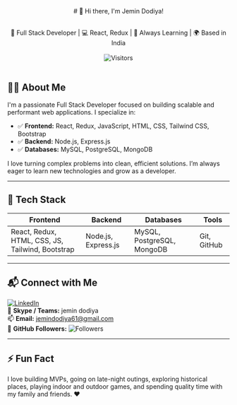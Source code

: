 <div align="center">
# 👋 Hi there, I'm Jemin Dodiya!<br><br>

🚀 Full Stack Developer | 💻 React, Redux | 🧠 Always Learning | 🌍 Based in India  <br><br>
![Visitors](https://komarev.com/ghpvc/?username=jemin16&label=Profile%20views&color=0e75b6&style=flat)<br><br>
</div>

## 👨‍💻 About Me

I'm a passionate Full Stack Developer focused on building scalable and performant web applications. I specialize in:

- ✅ **Frontend:** React, Redux, JavaScript, HTML, CSS, Tailwind CSS, Bootstrap  
- ✅ **Backend:** Node.js, Express.js  
- ✅ **Databases:** MySQL, PostgreSQL, MongoDB  

I love turning complex problems into clean, efficient solutions. I’m always eager to learn new technologies and grow as a developer.

---

## 🧰 Tech Stack

| Frontend                      | Backend            | Databases                  | Tools        |
|------------------------------|--------------------|----------------------------|--------------|
| React, Redux, HTML, CSS, JS, Tailwind, Bootstrap | Node.js, Express.js | MySQL, PostgreSQL, MongoDB | Git, GitHub   |

---

## 📬 Connect with Me

[![LinkedIn](https://img.shields.io/badge/-LinkedIn-blue?style=flat&logo=linkedin&link=https://linkedin.com/in/jemin-dodiya)](https://linkedin.com/in/jemin-dodiya)  
💬 **Skype / Teams:** jemin dodiya  
📫 **Email:** jemindodiya61@gmail.com  
👥 **GitHub Followers:** ![Followers](https://img.shields.io/github/followers/jemin16?label=Follow&style=social)

---

## ⚡ Fun Fact

I love building MVPs, going on late-night outings, exploring historical places, playing indoor and outdoor games, and spending quality time with my family and friends. ❤️
